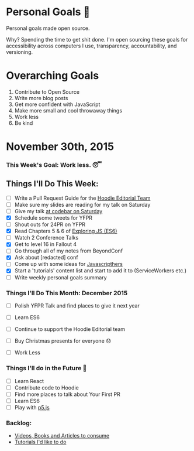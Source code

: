 Personal Goals :star2:
==============

Personal goals made open source.

Why? Spending the time to get shit done. I'm open sourcing these goals for accessibility across computers I use, transparency, accountability, and versioning.

# Overarching Goals
1. Contribute to Open Source
2. Write more blog posts
3. Get more confident with JavaScript
4. Make more small and cool throwaway things
5. Work less
6. Be kind

# November 30th, 2015

### This Week's Goal: Work less. :sleeping:

## Things I'll Do This Week:
- [ ] Write a Pull Request Guide for the [Hoodie Editorial Team](http://github.com/hoodiehq/editorial)
- [ ] Make sure my slides are reading for my talk on Saturday
- [ ] Give my talk [at codebar on Saturday](https://codebar.io/events/24-pull-requests-2015)
- [x] Schedule some tweets for YFPR
- [ ] Shout outs for 24PR on YFPR
- [x] Read Chapters 5 & 6 of [Exploring JS (ES6)](http://exploringjs.com)
- [ ] Watch 2 Conference Talks
- [x] Get to level 16 in Fallout 4
- [ ] Go through all of my notes from BeyondConf
- [x] Ask about [redacted] conf
- [ ] Come up with some ideas for [Javascripthers](http://twitter.com/javascripthers)
- [x] Start a 'tutorials' content list and start to add it to (ServiceWorkers etc.)
- [ ] Write weekly personal goals summary

### Things I'll Do This Month: December 2015
- [ ] Polish YFPR Talk and find places to give it next year
- [ ] Learn ES6
- [ ] Continue to support the Hoodie Editorial team
- [ ] Buy Christmas presents for everyone :disappointed:
- [ ] Work Less


### Things I'll do in the Future :rocket:
- [ ] Learn React
- [ ] Contribute code to Hoodie
- [ ] Find more places to talk about Your First PR
- [ ] Learn ES6
- [ ] Play with [p5.js](http://p5js.org/)

### Backlog:
- [Videos, Books and Articles to consume](https://github.com/Charlotteis/personal-goals/tree/master/content-list)
- [Tutorials I'd like to do](https://github.com/Charlotteis/personal-goals/blob/master/content-list/tutorials.md)
